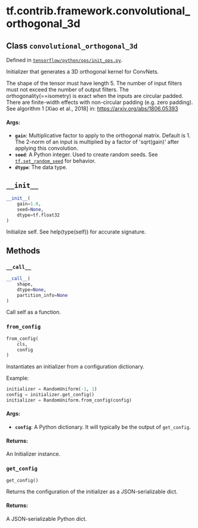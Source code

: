 <div itemscope itemtype="http://developers.google.com/ReferenceObject">
<meta itemprop="name" content="tf.contrib.framework.convolutional_orthogonal_3d" />
<meta itemprop="path" content="Stable" />
<meta itemprop="property" content="__call__"/>
<meta itemprop="property" content="__init__"/>
<meta itemprop="property" content="from_config"/>
<meta itemprop="property" content="get_config"/>
</div>

# tf.contrib.framework.convolutional_orthogonal_3d

## Class `convolutional_orthogonal_3d`





Defined in [`tensorflow/python/ops/init_ops.py`](https://www.tensorflow.org/code/tensorflow/python/ops/init_ops.py).

Initializer that generates a 3D orthogonal kernel for ConvNets.

The shape of the tensor must have length 5. The number of input
filters must not exceed the number of output filters.
The orthogonality(==isometry) is exact when the inputs are circular padded.
There are finite-width effects with non-circular padding (e.g. zero padding).
See algorithm 1 [Xiao et al., 2018] in: https://arxiv.org/abs/1806.05393

#### Args:

* <b>`gain`</b>: Multiplicative factor to apply to the orthogonal matrix. Default is 1.
    The 2-norm of an input is multiplied by a factor of 'sqrt(gain)' after
    applying this convolution.
* <b>`seed`</b>: A Python integer. Used to create random seeds. See
    <a href="../../../tf/set_random_seed.md"><code>tf.set_random_seed</code></a> for behavior.
* <b>`dtype`</b>: The data type.

<h2 id="__init__"><code>__init__</code></h2>

``` python
__init__(
    gain=1.0,
    seed=None,
    dtype=tf.float32
)
```

Initialize self.  See help(type(self)) for accurate signature.



## Methods

<h3 id="__call__"><code>__call__</code></h3>

``` python
__call__(
    shape,
    dtype=None,
    partition_info=None
)
```

Call self as a function.

<h3 id="from_config"><code>from_config</code></h3>

``` python
from_config(
    cls,
    config
)
```

Instantiates an initializer from a configuration dictionary.

Example:

```python
initializer = RandomUniform(-1, 1)
config = initializer.get_config()
initializer = RandomUniform.from_config(config)
```

#### Args:

* <b>`config`</b>: A Python dictionary.
    It will typically be the output of `get_config`.


#### Returns:

An Initializer instance.

<h3 id="get_config"><code>get_config</code></h3>

``` python
get_config()
```

Returns the configuration of the initializer as a JSON-serializable dict.

#### Returns:

A JSON-serializable Python dict.



